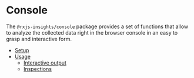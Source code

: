 # Console

The `@rxjs-insights/console` package provides a set of functions that allow to analyze the collected data right in the browser console in an easy to grasp and interactive form.

* [Setup](./setup.md)
* [Usage](./usage/usage.md)
  * [Interactive output](./usage.md#interactive-output)
  * [Inspections](./usage.md#inspections)
